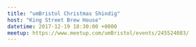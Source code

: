 ```yaml
---
title: "umBristol Christmas Shindig"
host: "King Street Brew House"
datetime: 2017-12-19 18:30:00 +0000
meetup: https://www.meetup.com/umBristol/events/245524083/
---
```

